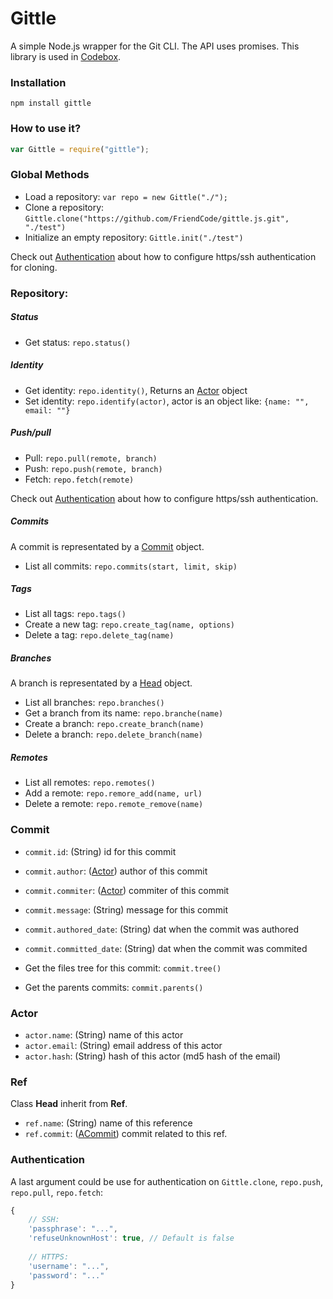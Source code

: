 Gittle
=========

A simple Node.js wrapper for the Git CLI. The API uses promises. This library is used in [Codebox](https://github.com/FriendCode/codebox).

### Installation

```
npm install gittle
```

### How to use it?

```javascript
var Gittle = require("gittle");
```

### Global Methods

* Load a repository: ```var repo = new Gittle("./");```
* Clone a repository: ```Gittle.clone("https://github.com/FriendCode/gittle.js.git", "./test")```
* Initialize an empty repository: ```Gittle.init("./test")```

Check out [Authentication](#authentication) about how to configure https/ssh authentication for cloning.

### Repository:

##### Status

* Get status: ```repo.status()```

##### Identity

* Get identity: ```repo.identity()```, Returns an [Actor](#actor) object
* Set identity: ```repo.identify(actor)```, actor is an object like: ```{name: "", email: ""}```

##### Push/pull

* Pull: ```repo.pull(remote, branch)```
* Push: ```repo.push(remote, branch)```
* Fetch: ```repo.fetch(remote)```

Check out [Authentication](#authentication) about how to configure https/ssh authentication.

##### Commits

A commit is representated by a [Commit](#commit) object.

* List all commits: ```repo.commits(start, limit, skip)```

##### Tags

* List all tags: ```repo.tags()```
* Create a new tag: ```repo.create_tag(name, options)```
* Delete a tag: ```repo.delete_tag(name)```

##### Branches

A branch is representated by a [Head](#ref) object.

* List all branches: ```repo.branches()```
* Get a branch from its name: ```repo.branche(name)```
* Create a branch: ```repo.create_branch(name)```
* Delete a branch: ```repo.delete_branch(name)```

##### Remotes

* List all remotes: ```repo.remotes()```
* Add a remote: ```repo.remore_add(name, url)```
* Delete a remote: ```repo.remote_remove(name)```

### Commit

* ```commit.id```: (String) id for this commit
* ```commit.author```: ([Actor](#actor)) author of this commit
* ```commit.commiter```: ([Actor](#actor)) commiter of this commit
* ```commit.message```: (String) message for this commit
* ```commit.authored_date```: (String) dat when the commit was authored
* ```commit.committed_date```: (String) dat when the commit was commited


* Get the files tree for this commit: ```commit.tree()```
* Get the parents commits: ```commit.parents()```

### Actor

* ```actor.name```: (String) name of this actor
* ```actor.email```: (String) email address of this actor
* ```actor.hash```: (String) hash of this actor (md5 hash of the email)

### Ref

Class **Head** inherit from **Ref**.

* ```ref.name```: (String) name of this reference
* ```ref.commit```: ([ACommit](#commit)) commit related to this ref.

### Authentication

A last argument could be use for authentication on ```Gittle.clone```, ```repo.push```, ```repo.pull```, ```repo.fetch```:
```javascript
{
    // SSH:
    'passphrase': "...",
    'refuseUnknownHost': true, // Default is false
    
    // HTTPS:
    'username': "...",
    'password': "..."
}
```